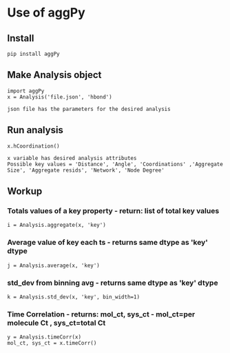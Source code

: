 # Use of aggPy

## **Install**

   	pip install aggPy

## **Make Analysis object**

	import aggPy
 	x = Analysis('file.json', 'hbond')
 	
  	json file has the parameters for the desired analysis

## **Run analysis**

	x.hCoordination()
 
 	x variable has desired analysis attributes
	Possible key values = 'Distance', 'Angle', 'Coordinations' ,'Aggregate Size', 'Aggregate resids', 'Network', 'Node Degree'

## **Workup**
   ### Totals values of a key property - return: list of total key values
	i = Analysis.aggregate(x, 'key')	 

   ### Average value of key each ts - returns same dtype as 'key' dtype
	j = Analysis.average(x, 'key')	

   ### std_dev from binning avg - returns same dtype as 'key' dtype
	k = Analysis.std_dev(x, 'key', bin_width=1)	

   ### Time Correlation - returns: mol_ct, sys_ct - mol_ct=per molecule Ct , sys_ct=total Ct
	y = Analysis.timeCorr(x) 	 	
	mol_ct, sys_ct = x.timeCorr()
   
